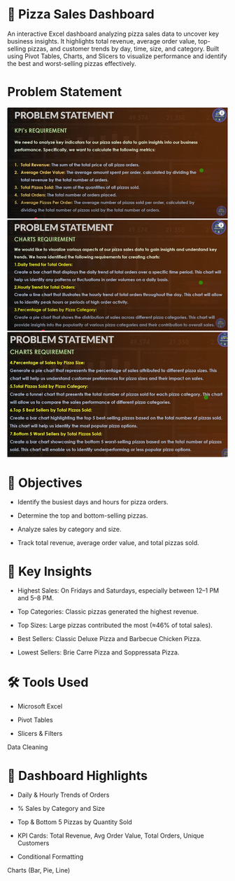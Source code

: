 # 🍕 Pizza Sales Dashboard

An interactive Excel dashboard analyzing pizza sales data to uncover key business insights.
It highlights total revenue, average order value, top-selling pizzas, and customer trends by day, time, size, and category.
Built using Pivot Tables, Charts, and Slicers to visualize performance and identify the best and worst-selling pizzas effectively.

# Problem Statement
![Problem1](Problem%20Statement.png)
![Problem2](Problem%20Statement%202.png)
![Problem3](Problem%20Statement%203.png)
# 🎯 Objectives

- Identify the busiest days and hours for pizza orders.

- Determine the top and bottom-selling pizzas.

- Analyze sales by category and size.

- Track total revenue, average order value, and total pizzas sold.

# 🧠 Key Insights

- Highest Sales: On Fridays and Saturdays, especially between 12–1 PM and 5–8 PM.

- Top Categories: Classic pizzas generated the highest revenue.

- Top Sizes: Large pizzas contributed the most (≈46% of total sales).

- Best Sellers: Classic Deluxe Pizza and Barbecue Chicken Pizza.

- Lowest Sellers: Brie Carre Pizza and Soppressata Pizza.

# 🛠️ Tools Used

- Microsoft Excel

- Pivot Tables

- Slicers & Filters

Data Cleaning
# 📁 Dashboard Highlights

- Daily & Hourly Trends of Orders

- % Sales by Category and Size

- Top & Bottom 5 Pizzas by Quantity Sold

- KPI Cards: Total Revenue, Avg Order Value, Total Orders, Unique Customers
  
- Conditional Formatting

Charts (Bar, Pie, Line)
